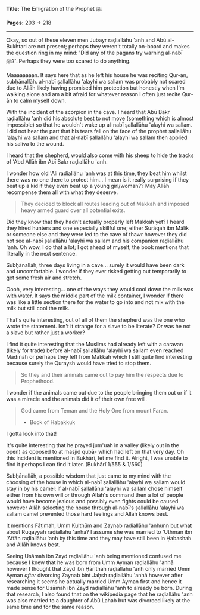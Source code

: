 **Title:** The Emigration of the Prophet ﷺ

**Pages:** 203 -> 218

---

Okay, so out of these eleven men Jubayr raḍiallāhu 'anh and Abū al-Bukhtari are not present; perhaps they weren't totally on-board and makes the question ring in my mind: 'Did any of the pagans try warning al-nabī ﷺ?'. Perhaps they were too scared to do anything.

Maaaaaaaan. It says here that as he left his house he was reciting Qur-ān, subḥānallāh. al-nabī ṣallallāhu 'alayhi wa sallam was probably not scared due to Allāh likely having promised him protection but honestly when I'm walking alone and am a bit afraid for whatever reason I often just recite Qur-ān to calm myself down.

With the incident of the scorpion in the cave. I heard that Abū Bakr raḍiallāhu 'anh did his absolute best to not move (something which is almost impossible) so that he wouldn't wake up al-nabī ṣallallāhu 'alayhi wa sallam. I did not hear the part that his tears fell on the face of the prophet ṣallallāhu 'alayhi wa sallam and that al-nabī ṣallallāhu 'alayhi wa sallam then applied his saliva to the wound.

I heard that the shepherd, would also come with his sheep to hide the tracks of 'Abd Allāh ibn Abī Bakr raḍiallāhu 'anh.

I wonder how old 'Ali raḍiallāhu 'anh was at this time, they beat him whilst there was no one there to protect him... I mean is it really surprising if they beat up a kid if they even beat up a young girl/woman?? May Allāh recompense them all with what they deserve.

> They decided to block all routes leading out of Makkah and imposed heavy armed guard over all potential exits.

Did they know that they hadn't actually properly left Makkah yet? I heard they hired hunters and one especially skillful one; either Surāqah ibn Mālik or someone else and they were led to the cave of thawr however they did not see al-nabī ṣallallāhu 'alayhi wa sallam and his companion raḍiallāhu 'anh. Oh wow, I do that a lot; I got ahead of myself, the book mentions that literally in the next sentence.

Subḥānallāh, three days living in a cave... surely it would have been dark and uncomfortable. I wonder if they ever risked getting out temporarily to get some fresh air and stretch.

Oooh, very interesting... one of the ways they would cool down the milk was with water. It says the middle part of the milk container, I wonder if there was like a little section there for the water to go into and not mix with the milk but still cool the milk.

That's quite interesting, out of all of them the shepherd was the one who wrote the statement. Isn't it strange for a slave to be literate? Or was he not a slave but rather just a worker?

I find it quite interesting that the Muslims had already left with a caravan (likely for trade) before al-nabī ṣallallāhu 'alayhi wa sallam even reached Madīnah or perhaps they left from Makkah which I still quite find interesting because surely the Quraysh would have tried to stop them.

> So they and their animals came out to pay him the respects due to Prophethood.

I wonder if the animals came out due to the people bringing them out or if it was a miracle and the animals did it of their own free will.

> God came from Teman and the Holy One from mount Faran.
> - Book of Habakkuk

I gotta look into that!

It's quite interesting that he prayed jum'uah in a valley (likely out in the open) as opposed to at masjid qubā- which had left on that very day. Oh this incident is mentioned in Bukhārī, let me find it. Alright, I was unable to find it perhaps I can find it later. (Bukhārī 1/555 & 1/560)

Subḥānallāh, a possible wisdom that just came to my mind with the choosing of the house in which al-nabī ṣallallāhu 'alayhi wa sallam would stay in by his camel: if al-nabī ṣallallāhu 'alayhi wa sallam chose himself either from his own will or through Allāh's command then a lot of people would have become jealous and possibly even fights could be caused however Allāh selecting the house through al-nabī's ṣallallāhu 'alayhi wa sallam camel prevented those hard feelings and Allāh knows best.

It mentions Fāṭimah, Umm Kulthūm and Zaynab raḍiallāhu 'anhunn but what about Ruqayyah raḍiallāhu 'anhā? I assume she was married to 'Uthmān ibn 'Affān raḍiallāhu 'anh by this time and they may have still been in Ḥabashah and Allāh knows best.

Seeing Usāmah ibn Zayd raḍiallāhu 'anh being mentioned confused me because I knew that he was born from Umm Ayman raḍiallāhu 'anhā however I thought that Zayd ibn Ḥārithah raḍiallāhu 'anh only married Umm Ayman *after* divorcing Zaynab bint Jaḥsh raḍiallāhu 'anhā however after researching it seems he actually married Umm Ayman first and hence it made sense for Usāmah ibn Zayd raḍiallāhu 'anh to already be born. During that research, I also found that on the wikipedia page that he raḍiallāhu 'anh was also married to a daughter of Abū Lahab but was divorced likely at the same time and for the same reason.
